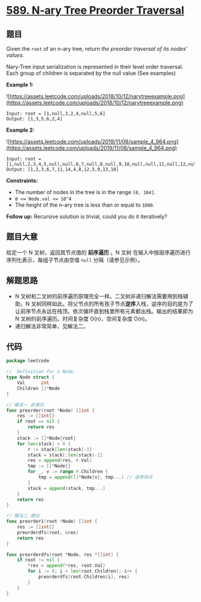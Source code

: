 # [589. N-ary Tree Preorder Traversal](https://leetcode.com/problems/n-ary-tree-preorder-traversal/)

## 题目

Given the `root` of an n-ary tree, return *the preorder traversal of its nodes' values*.

Nary-Tree input serialization is represented in their level order traversal. Each group of children is separated by the null value (See examples)

**Example 1:**

![https://assets.leetcode.com/uploads/2018/10/12/narytreeexample.png](https://assets.leetcode.com/uploads/2018/10/12/narytreeexample.png)

```
Input: root = [1,null,3,2,4,null,5,6]
Output: [1,3,5,6,2,4]
```

**Example 2:**

![https://assets.leetcode.com/uploads/2019/11/08/sample_4_964.png](https://assets.leetcode.com/uploads/2019/11/08/sample_4_964.png)

```
Input: root = [1,null,2,3,4,5,null,null,6,7,null,8,null,9,10,null,null,11,null,12,null,13,null,null,14]
Output: [1,2,3,6,7,11,14,4,8,12,5,9,13,10]
```

**Constraints:**

- The number of nodes in the tree is in the range `[0, 104]`.
- `0 <= Node.val <= 10^4`
- The height of the n-ary tree is less than or equal to `1000`.

**Follow up:** Recursive solution is trivial, could you do it iteratively?

## 题目大意

给定一个 N 叉树，返回其节点值的 **前序遍历** 。N 叉树 在输入中按层序遍历进行序列化表示，每组子节点由空值 `null` 分隔（请参见示例）。

## 解题思路

- N 叉树和二叉树的前序遍历原理完全一样。二叉树非递归解法需要用到栈辅助，N 叉树同样如此。将父节点的所有孩子节点**逆序**入栈，逆序的目的是为了让前序节点永远在栈顶。依次循环直到栈里所有元素都出栈。输出的结果即为 N 叉树的前序遍历。时间复杂度 O(n)，空间复杂度 O(n)。
- 递归解法非常简单，见解法二。

## 代码

```go
package leetcode

//  Definition for a Node.
type Node struct {
    Val      int
    Children []*Node
}

// 解法一 非递归
func preorder(root *Node) []int {
    res := []int{}
    if root == nil {
        return res
    }
    stack := []*Node{root}
    for len(stack) > 0 {
        r := stack[len(stack)-1]
        stack = stack[:len(stack)-1]
        res = append(res, r.Val)
        tmp := []*Node{}
        for _, v := range r.Children {
            tmp = append([]*Node{v}, tmp...) // 逆序存点
        }
        stack = append(stack, tmp...)
    }
    return res
}

// 解法二 递归
func preorder1(root *Node) []int {
    res := []int{}
    preorderdfs(root, &res)
    return res
}

func preorderdfs(root *Node, res *[]int) {
    if root != nil {
        *res = append(*res, root.Val)
        for i := 0; i < len(root.Children); i++ {
            preorderdfs(root.Children[i], res)
        }
    }
}
```